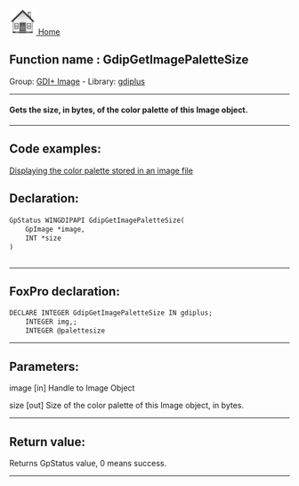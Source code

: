 [<img src="../../images/home.png"> Home ](https://github.com/VFPX/Win32API)  

## Function name : GdipGetImagePaletteSize
Group: [GDI+ Image](../../functions_group.md#GDIplus_Image)  -  Library: [gdiplus](../../Libraries.md#gdiplus)  
***  


#### Gets the size, in bytes, of the color palette of this Image object.

***  


## Code examples:
[Displaying the color palette stored in an image file](../../samples/sample_529.md)  

## Declaration:
```foxpro  
GpStatus WINGDIPAPI GdipGetImagePaletteSize(
	GpImage *image,
	INT *size
)
  
```  
***  


## FoxPro declaration:
```foxpro  
DECLARE INTEGER GdipGetImagePaletteSize IN gdiplus;
	INTEGER img,;
	INTEGER @palettesize  
```  
***  


## Parameters:
image
[in] Handle to Image Object

size
[out] Size of the color palette of this Image object, in bytes.  
***  


## Return value:
Returns GpStatus value, 0 means success. 
  
***  

